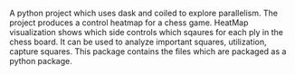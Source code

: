 A python project which uses dask and coiled to explore parallelism. The project produces a control heatmap for a chess game.
HeatMap visualization shows which side controls which sqaures for each ply in the chess board. It can be used to analyze important squares, utilization, capture squares. 
This package contains the files which are packaged as a python package.